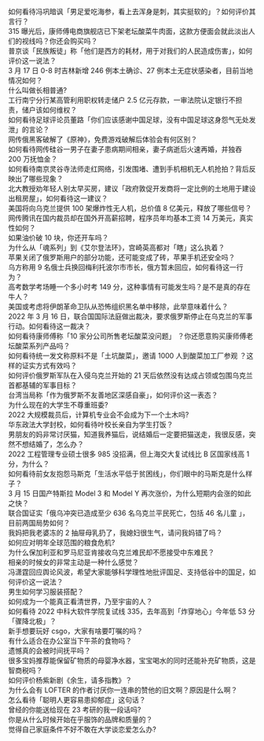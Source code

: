 如何看待冯巩暗讽「男足爱吃海参，看上去浑身是刺，其实挺软的」？如何评价其言行？  
315 曝光后，康师傅电商旗舰店已下架老坛酸菜牛肉面，这款方便面会就此淡出人们的视线吗？你还会购买吗？  
普京谈「民族叛徒」称「他们是西方的耗材，用于对我们的人民造成伤害」，如何评价这一说法？  
3 月 17 日 0-8 时吉林新增 246 例本土确诊、27 例本土无症状感染者，目前当地情况如何？  
什么叫做长相普通?  
工行南宁分行某高管利用职权转走储户 2.5 亿元存款，一审法院认定银行不担责，储户该如何维权？  
如何看待足球评论员董路「你们应该感谢中国足球，没有中国足球这身怨气无处发泄」的言论？  
网传俄黑客破解了《原神》，免费游戏破解后体验会有何区别？  
如何看待网传硅谷一男子在妻子患病期间相亲，妻子病逝后火速再婚，并独吞 200 万抚恤金？  
如何看待南京灵谷寺法师走红网络，引发围堵、遭到手机相机无人机抢拍？背后反映出了哪些现象？  
北大教授劝年轻人别太早买房，建议「政府敦促开发商将一定比例的土地用于建设出租房屋」，如何看待这一建议？  
美国将向乌克兰提供 100 架爆炸性无人机，总价值 8 亿美元，释放了哪些信号？  
网传腾讯在国内裁员却在国外开高薪招聘，程序员年均基本工资 14 万美元，真实性如何？  
如果油价破 10 块，你还开车吗？  
为什么从「魂系列」到《艾尔登法环》，宫崎英高都对「瞎」这么执着？  
苹果关闭了俄罗斯用户的部分功能，还可能变成了砖，苹果手机还安全吗？  
乌方称用 9 名俄士兵换回梅利托波尔市市长，俄方暂未回应，如何看待这一行为？  
高考数学考场睡一个多小时考 149 分，这种事情有可能发生吗？是不是真的存在牛人？  
美国或考虑将伊朗革命卫队从恐怖组织黑名单中移除，此举意味着什么？  
2022 年 3 月 16 日，联合国国际法庭做出裁决，要求俄罗斯停止在乌克兰的军事行动。如何看待这一裁决？  
如何看待康师傅称「10 家分公司所售老坛酸菜没问题」 ？你还愿意购买康师傅老坛酸菜系列产品吗？  
如何看待统一发文称原料不是「土坑酸菜」，邀请 1000 人到酸菜加工厂参观 ？这样的证实方式有效吗？  
如何评价俄罗斯军队在入侵乌克兰开始的 21 天后依然没有达成占领或包围乌克兰首都基辅的军事目标？  
台湾当局称「作为俄罗斯不友善地区深感自豪」，如何评价这一表态？  
为什么现在的大学生不尊重班委?  
2022 大规模裁员后，计算机专业会不会成为下一个土木吗?  
华东政法大学封校，如何看待叶校长亲自为学生打饭？  
男朋友的妈非常讨厌猫，知道我养猫后，说结婚后一定要把猫送走，我很反感，突然不想结婚了，怎么办？  
2022 工程管理专业硕士很多 985 没招满，但上海交大复试线比 B 区国家线高 1 分，为什么？  
如何看待前女友抱怨马斯克「生活水平低于贫困线」，你们眼中的马斯克是什么样子？  
3 月 15 日国产特斯拉 Model 3 和 Model Y 再次涨价，为什么短期内会涨的如此之快？  
联合国证实「俄乌冲突已造成至少 636 名乌克兰平民死亡，包括 46 名儿童 」，目前两国局势如何？  
我妈把我老婆冻的 2 抽屉母乳扔了，我媳妇很生气，请问我妈错了吗？  
如何应对明年全球范围的粮食危机?  
为什么保加利亚和罗马尼亚肯接收乌克兰难民却不愿接受中东难民？  
相亲的时候女的非常主动是一种什么感觉？  
冯潇霆回应舆论风波，希望大家能够科学理性地批评国足、支持低谷中的国足，如何评价这一说法？  
男生如何学习服装搭配？  
如何成为一个能真正看清世界，乃至宇宙的人？  
如何看待 2022 中科大软件学院复试线 335，去年高到「炸穿地心」今年低 53 分「骤降北极」？  
新手想要玩好 csgo，大家有啥要叮嘱的吗？  
有什么适合在办公室当下午茶的食物吗？  
遗憾真的会被时间抚平吗？  
很多宝妈推荐能保留矿物质的母婴净水器，宝宝喝水的同时还能补充矿物质，这是智商税吗？  
如何评价杨紫新剧《余生，请多指教》？  
为什么会有 LOFTER 的作者讨厌你一连串的赞他的旧文啊？原因是什么啊？  
怎么看待「聪明人更容易患抑郁症」这句话？  
曾经的你能送给现在 23 考研的我一段话吗?  
你是从什么时候开始在乎服饰的品牌和质量的？  
觉得自己家庭条件不好不敢在大学谈恋爱怎么办?  
